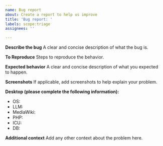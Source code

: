 ```yaml
---
name: Bug report
about: Create a report to help us improve
title: 'Bug report: '
labels: scope:triage
assignees: ''

---
```


**Describe the bug**
A clear and concise description of what the bug is.

**To Reproduce**
Steps to reproduce the behavior.

**Expected behavior**
A clear and concise description of what you expected to happen.

**Screenshots**
If applicable, add screenshots to help explain your problem.

**Desktop (please complete the following information):**
- OS:
- LLM:
- MediaWiki:
- PHP:
- ICU:
- DB:

**Additional context**
Add any other context about the problem here.

